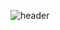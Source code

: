 ![header](https://capsule-render.vercel.app/api?text=Welcome!&type=waving&color=auto&height=300&section=header&text=capsule%20render&fontSize=90)
